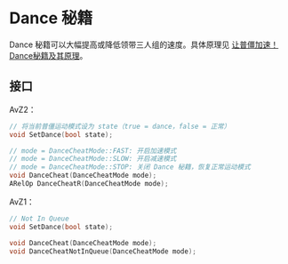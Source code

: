 # Dance 秘籍

Dance 秘籍可以大幅提高或降低领带三人组的速度。具体原理见 [让普僵加速！Dance秘籍及其原理](https://tieba.baidu.com/p/7921781826)。

## 接口

AvZ2：

```cpp
// 将当前普僵运动模式设为 state（true = dance，false = 正常）
void SetDance(bool state);

// mode = DanceCheatMode::FAST: 开启加速模式
// mode = DanceCheatMode::SLOW: 开启减速模式
// mode = DanceCheatMode::STOP: 关闭 Dance 秘籍，恢复正常运动模式
void DanceCheat(DanceCheatMode mode);
ARelOp DanceCheatR(DanceCheatMode mode);
```

AvZ1：

```cpp
// Not In Queue
void SetDance(bool state);

void DanceCheat(DanceCheatMode mode);
void DanceCheatNotInQueue(DanceCheatMode mode);
```
